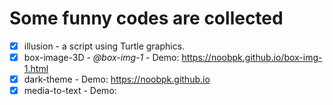 # Some funny codes are collected

- [x] illusion - a script using Turtle graphics.
- [x] box-image-3D - _@box-img-1_ - Demo: https://noobpk.github.io/box-img-1.html
- [x] dark-theme - Demo: https://noobpk.github.io
- [x] media-to-text - Demo: